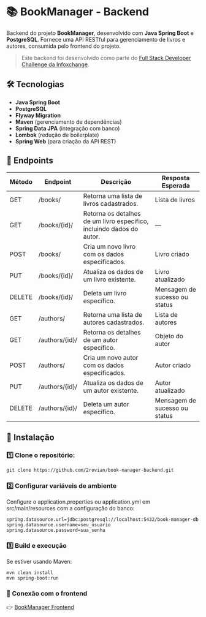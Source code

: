# 📚 BookManager - Backend

Backend do projeto **BookManager**, desenvolvido com **Java Spring Boot** e **PostgreSQL**. Fornece uma API RESTful para gerenciamento de livros e autores, consumida pelo frontend do projeto.

> Este backend foi desenvolvido como parte do [Full Stack Developer Challenge da Infoxchange](https://github.com/infoxchange/full-stack-developer-challenge?tab=readme-ov-file#backend-implementation).

## 🛠 Tecnologias

- **Java Spring Boot**
- **PostgreSQL**
- **Flyway Migration**
- **Maven** (gerenciamento de dependências)
- **Spring Data JPA** (integração com banco)
- **Lombok** (redução de boilerplate)
- **Spring Web** (para criação da API REST)

## 🧠 Endpoints

| Método | Endpoint       | Descrição                                                                                                                        | Resposta Esperada             |
| ------ | -------------- | --------------------------------------------------------------------- | ----------------------------- |
| GET    | /books/        | Retorna uma lista de livros cadastrados.                              | Lista de livros               |
| GET    | /books/{id}/   | Retorna os detalhes de um livro específico, incluindo dados do autor. | —                                                                                | Objeto do livro               |
| POST   | /books/        | Cria um novo livro com os dados especificados.                        |  Livro criado                  |
| PUT    | /books/{id}/   | Atualiza os dados de um livro existente.                              |  Livro atualizado              |
| DELETE | /books/{id}/   | Deleta um livro específico.                                           |  Mensagem de sucesso ou status |
| GET    | /authors/      | Retorna uma lista de autores cadastrados.                             |  Lista de autores              |
| GET    | /authors/{id}/ | Retorna os detalhes de um autor específico.                           |  Objeto do autor               |
| POST   | /authors/      | Cria um novo autor com os dados especificados.                        |  Autor criado                  |
| PUT    | /authors/{id}/ | Atualiza os dados de um autor existente.                              |  Autor atualizado              |
| DELETE | /authors/{id}/ | Deleta um autor específico.                                           |  Mensagem de sucesso ou status |



## 🚀 Instalação

### 1️⃣ Clone o repositório:

```
git clone https://github.com/2rovian/book-manager-backend.git
```

### 2️⃣ Configurar variáveis de ambiente

Configure o application.properties ou application.yml em src/main/resources com a configuração do banco:
```
spring.datasource.url=jdbc:postgresql://localhost:5432/book-manager-db
spring.datasource.username=seu_usuario
spring.datasource.password=sua_senha
```
### 3️⃣ Build e execução
Se estiver usando Maven:
```
mvn clean install
mvn spring-boot:run
```

### 🔗 Conexão com o frontend
👉 [BookManager Frontend](https://github.com/2Rovian/book-manager-frontend)
